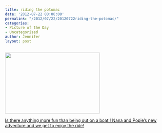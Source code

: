 ```yaml
---
title: riding the potomac
date: '2012-07-22 00:00:00'
permalink: "/2012/07/22/20120722riding-the-potomac/"
categories:
- Picture of the Day
- Uncategorized
author: Jennifer
layout: post
---
```


[<img title="IMG_1472" height="200" alt="" width="310" class="alignnone size-thumbnail wp-image-1643" src="http://static.squarespace.com/static/50db6bb3e4b015296cd43789/50dfa5b1e4b0dc6320e0b5ea/50dfa5b3e4b0dc6320e0b90f/1342997913000/?format=original" />](http://www.flickr.com/photos/jenniferandJennifers_photos/sets/72157630712018682/)

[Is there anything more fun than being out on a boat!! Nana and Popie&#8217;s new adventure and we get to enjoy the ride!](http://www.flickr.com/photos/jenniferandJennifers_photos/sets/72157630712018682/)
